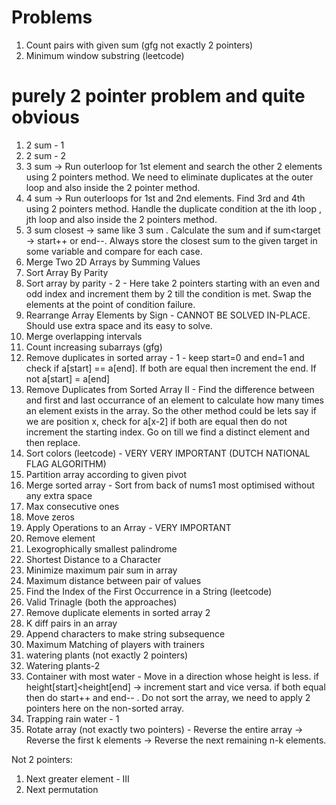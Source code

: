 # Problems
1) Count pairs with given sum (gfg not exactly 2 pointers)
2) Minimum window substring (leetcode)

# purely 2 pointer problem and quite obvious
1) 2 sum - 1
2) 2 sum - 2
3) 3 sum  -> Run outerloop for 1st element and search the other 2 elements using 2 pointers method. We need to eliminate duplicates at the outer loop and also inside the 2 pointer method.
4) 4 sum -> Run outerloops for 1st and 2nd elements. Find 3rd and 4th using 2 pointers method. Handle the duplicate condition at the ith loop , jth loop and also inside the 2 pointers method.
5) 3 sum closest -> same like 3 sum . Calculate the sum and if sum<target -> start++ or end--. Always store the closest sum to the given target in some variable and compare for each case.
6) Merge Two 2D Arrays by Summing Values 
7) Sort Array By Parity
8) Sort array by parity - 2 - Here take 2 pointers starting with an even and odd index and increment them by 2 till the condition is met. Swap the elements at the
   point of condition failure.
9) Rearrange Array Elements by Sign  - CANNOT BE SOLVED IN-PLACE. Should use extra space and its easy to solve.
5) Merge overlapping intervals 
5) Count increasing subarrays (gfg)
6) Remove duplicates in sorted array - 1 - keep start=0 and end=1 and check if a[start] == a[end]. If both are equal then increment the end. If not a[start] = a[end]
7) Remove Duplicates from Sorted Array II  - Find the difference between and first and last occurrance of an element to calculate how many times an element exists in the array. So the other method could be lets say if we are position x, check for a[x-2] if both are equal then do not increment the starting index. Go on till we find a distinct element and then replace.
8) Sort colors (leetcode) - VERY VERY IMPORTANT (DUTCH NATIONAL FLAG ALGORITHM)
9) Partition array according to given pivot 
10) Merge sorted array - Sort from back of nums1 most optimised without any extra space
7) Max consecutive ones
8) Move zeros 
9) Apply Operations to an Array  - VERY IMPORTANT
10) Remove element
11) Lexogrophically smallest palindrome
12) Shortest Distance to a Character
13) Minimize maximum pair sum in array 
14) Maximum distance between pair of values
15) Find the Index of the First Occurrence in a String (leetcode)
16) Valid Trinagle (both the approaches)
17) Remove duplicate elements in sorted array 2
18) K diff pairs in an array
19) Append characters to make string subsequence 
20) Maximum Matching of players with trainers
21) watering plants (not exactly 2 pointers)
22) Watering plants-2 
23) Container with most water  - Move in a direction whose height is less. if height[start]<height[end] -> increment start and vice versa. if both equal then do start++ and end-- . Do not sort the array, we need to apply 2 pointers here on the non-sorted array.
24) Trapping rain water - 1
21) Rotate array (not exactly two pointers) - Reverse the entire array -> Reverse the first k elements -> Reverse the next remaining n-k elements.

Not 2 pointers:
1) Next greater element - III
2) Next permutation 





